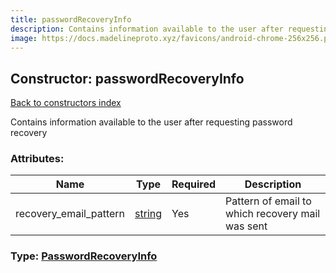 ```yaml
---
title: passwordRecoveryInfo
description: Contains information available to the user after requesting password recovery
image: https://docs.madelineproto.xyz/favicons/android-chrome-256x256.png
---
```

## Constructor: passwordRecoveryInfo  
[Back to constructors index](index.md)



Contains information available to the user after requesting password recovery

### Attributes:

| Name     |    Type       | Required | Description |
|----------|---------------|----------|-------------|
|recovery\_email\_pattern|[string](../types/string.md) | Yes|Pattern of email to which recovery mail was sent|



### Type: [PasswordRecoveryInfo](../types/PasswordRecoveryInfo.md)


